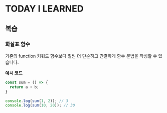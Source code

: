 # TODAY I LEARNED

## 복습

### 화살표 함수

기존의 function 키워드 함수보다 훨씬 더 단순하고 간결하게 함수 문법을 작성할 수 있습니다.

**예시 코드**

```javascript
const sum = () => {
  return a + b;
}

console.log(sum(1, 2)); // 3
console.log(sum(10, 20)); // 30
```

